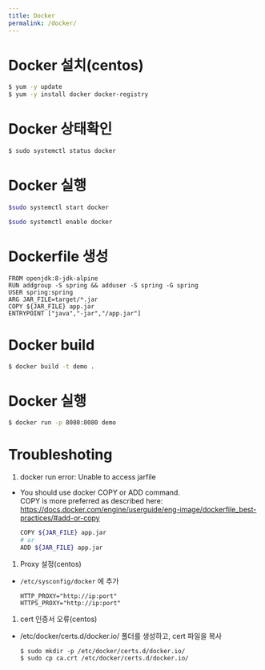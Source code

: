 ```yaml
---
title: Docker
permalink: /docker/
---
```



# Docker 설치(centos)
```bash
$ yum -y update
$ yum -y install docker docker-registry
```
# Docker 상태확인
```bash
$ sudo systemctl status docker
```

# Docker 실행
```bash
$sudo systemctl start docker

$sudo systemctl enable docker
```

# Dockerfile 생성
```docker
FROM openjdk:8-jdk-alpine
RUN addgroup -S spring && adduser -S spring -G spring
USER spring:spring
ARG JAR_FILE=target/*.jar
COPY ${JAR_FILE} app.jar
ENTRYPOINT ["java","-jar","/app.jar"]
```

# Docker build
```bash
$ docker build -t demo .
```

# Docker  실행
```bash
$ docker run -p 8080:8080 demo
```

# Troubleshoting
1. docker run error: Unable to access jarfile  
  - You should use docker COPY or ADD command.  
    COPY is more preferred as described here: https://docs.docker.com/engine/userguide/eng-image/dockerfile_best-practices/#add-or-copy
    ```bash
    COPY ${JAR_FILE} app.jar
    # or
    ADD ${JAR_FILE} app.jar
    ```
    
1. Proxy 설정(centos)  
  - ```/etc/sysconfig/docker``` 에 추가
    ```
    HTTP_PROXY="http://ip:port"
    HTTPS_PROXY="http://ip:port"
    ```
  
1. cert 인증서 오류(centos)
  - /etc/docker/certs.d/docker.io/ 폴더를 생성하고, cert 파일을 복사  
    ```
    $ sudo mkdir -p /etc/docker/certs.d/docker.io/
    $ sudo cp ca.crt /etc/docker/certs.d/docker.io/
    ```
  

